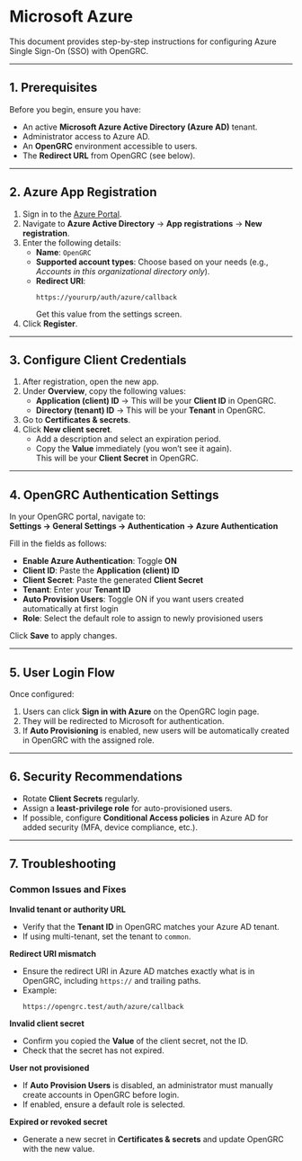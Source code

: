 # Microsoft Azure 

This document provides step-by-step instructions for configuring Azure Single Sign-On (SSO) with OpenGRC.

---

## 1. Prerequisites

Before you begin, ensure you have:

- An active **Microsoft Azure Active Directory (Azure AD)** tenant.
- Administrator access to Azure AD.
- An **OpenGRC** environment accessible to users.
- The **Redirect URL** from OpenGRC (see below).

---

## 2. Azure App Registration

1. Sign in to the [Azure Portal](https://portal.azure.com).
2. Navigate to **Azure Active Directory** → **App registrations** → **New registration**.
3. Enter the following details:
   - **Name**: `OpenGRC`
   - **Supported account types**: Choose based on your needs (e.g., *Accounts in this organizational directory only*).
   - **Redirect URI**:  
     ```
     https://yoururp/auth/azure/callback
     ```
     Get this value from the settings screen.
4. Click **Register**.

---

## 3. Configure Client Credentials

1. After registration, open the new app.
2. Under **Overview**, copy the following values:
   - **Application (client) ID** → This will be your **Client ID** in OpenGRC.
   - **Directory (tenant) ID** → This will be your **Tenant** in OpenGRC.
3. Go to **Certificates & secrets**.
4. Click **New client secret**.
   - Add a description and select an expiration period.
   - Copy the **Value** immediately (you won’t see it again).  
     This will be your **Client Secret** in OpenGRC.

---

## 4. OpenGRC Authentication Settings

In your OpenGRC portal, navigate to:  
**Settings → General Settings → Authentication → Azure Authentication**

Fill in the fields as follows:

- **Enable Azure Authentication**: Toggle **ON**
- **Client ID**: Paste the **Application (client) ID**
- **Client Secret**: Paste the generated **Client Secret**
- **Tenant**: Enter your **Tenant ID**
- **Auto Provision Users**: Toggle ON if you want users created automatically at first login
- **Role**: Select the default role to assign to newly provisioned users

Click **Save** to apply changes.

---

## 5. User Login Flow

Once configured:

1. Users can click **Sign in with Azure** on the OpenGRC login page.
2. They will be redirected to Microsoft for authentication.
3. If **Auto Provisioning** is enabled, new users will be automatically created in OpenGRC with the assigned role.

---

## 6. Security Recommendations

- Rotate **Client Secrets** regularly.
- Assign a **least-privilege role** for auto-provisioned users.
- If possible, configure **Conditional Access policies** in Azure AD for added security (MFA, device compliance, etc.).

---

## 7. Troubleshooting

### Common Issues and Fixes

**Invalid tenant or authority URL**
- Verify that the **Tenant ID** in OpenGRC matches your Azure AD tenant.
- If using multi-tenant, set the tenant to `common`.

**Redirect URI mismatch**
- Ensure the redirect URI in Azure AD matches exactly what is in OpenGRC, including `https://` and trailing paths.
- Example:  
  ```
  https://opengrc.test/auth/azure/callback
  ```

**Invalid client secret**
- Confirm you copied the **Value** of the client secret, not the ID.
- Check that the secret has not expired.

**User not provisioned**
- If **Auto Provision Users** is disabled, an administrator must manually create accounts in OpenGRC before login.
- If enabled, ensure a default role is selected.

**Expired or revoked secret**
- Generate a new secret in **Certificates & secrets** and update OpenGRC with the new value.